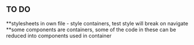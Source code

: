 ## TO DO
**stylesheets in own file - style containers, test style will break on navigate
**some components are containers, some of the code in these can be reduced into components used in container
